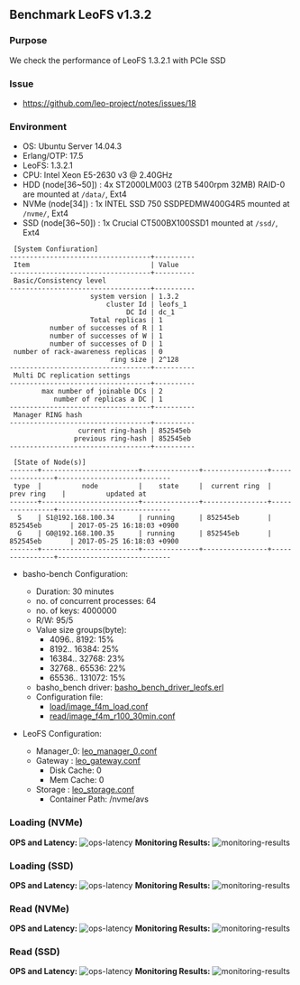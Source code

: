 ## Benchmark LeoFS v1.3.2

### Purpose
We check the performance of LeoFS 1.3.2.1 with PCIe SSD

### Issue
* https://github.com/leo-project/notes/issues/18

### Environment

* OS: Ubuntu Server 14.04.3
* Erlang/OTP: 17.5
* LeoFS: 1.3.2.1
* CPU: Intel Xeon E5-2630 v3 @ 2.40GHz
* HDD (node[36~50]) : 4x ST2000LM003 (2TB 5400rpm 32MB) RAID-0 are mounted at `/data/`, Ext4
* NVMe (node[34]) : 1x INTEL SSD 750 SSDPEDMW400G4R5 mounted at `/nvme/`, Ext4
* SSD (node[36~50]) : 1x Crucial CT500BX100SSD1 mounted at `/ssd/`, Ext4

```
 [System Confiuration]
-----------------------------------+----------
 Item                              | Value
-----------------------------------+----------
 Basic/Consistency level
-----------------------------------+----------
                    system version | 1.3.2
                        cluster Id | leofs_1
                             DC Id | dc_1
                    Total replicas | 1
          number of successes of R | 1
          number of successes of W | 1
          number of successes of D | 1
 number of rack-awareness replicas | 0
                         ring size | 2^128
-----------------------------------+----------
 Multi DC replication settings
-----------------------------------+----------
        max number of joinable DCs | 2
           number of replicas a DC | 1
-----------------------------------+----------
 Manager RING hash
-----------------------------------+----------
                 current ring-hash | 852545eb
                previous ring-hash | 852545eb
-----------------------------------+----------

 [State of Node(s)]
-------+------------------------+--------------+----------------+----------------+----------------------------
 type  |          node          |    state     |  current ring  |   prev ring    |          updated at
-------+------------------------+--------------+----------------+----------------+----------------------------
  S    | S1@192.168.100.34      | running      | 852545eb       | 852545eb       | 2017-05-25 16:18:03 +0900
  G    | G0@192.168.100.35      | running      | 852545eb       | 852545eb       | 2017-05-25 16:18:03 +0900
-------+------------------------+--------------+----------------+----------------+----------------------------

```

* basho-bench Configuration:
    * Duration: 30 minutes
    * no. of concurrent processes: 64
    * no. of keys: 4000000
    * R/W: 95/5
    * Value size groups(byte):
        *    4096..   8192: 15%
        *    8192..  16384: 25%
        *   16384..  32768: 23%
        *   32768..  65536: 22%
        *   65536.. 131072: 15%
    * basho_bench driver: [basho_bench_driver_leofs.erl](https://github.com/leo-project/basho_bench/blob/1.4/src/basho_bench_driver_leofs.erl)
    * Configuration file: 
        * [load/image_f4m_load.conf](ssd_load/image_f4m_load.conf)
        * [read/image_f4m_r100_30min.conf](ssd_read/image_f4m_r100_30min.conf)

* LeoFS Configuration:
    * Manager_0: [leo_manager_0.conf](conf/G0/leo_manager.conf)
    * Gateway  : [leo_gateway.conf](conf/G0/leo_gateway.conf)
        * Disk Cache: 0
        * Mem Cache:  0
    * Storage  : [leo_storage.conf](conf/S0/leo_storage.conf)
        * Container Path: /nvme/avs

### Loading (NVMe)
**OPS and Latency:**
![ops-latency](nvme_load/summary.png)
**Monitoring Results:**
![monitoring-results](nvme_load/grafana.png)

### Loading (SSD)
**OPS and Latency:**
![ops-latency](ssd_load/summary.png)
**Monitoring Results:**
![monitoring-results](ssd_load/grafana.png)

### Read (NVMe)
**OPS and Latency:**
![ops-latency](nvme_read/summary.png)
**Monitoring Results:**
![monitoring-results](nvme_read/grafana.png)

### Read (SSD)
**OPS and Latency:**
![ops-latency](ssd_read/summary.png)
**Monitoring Results:**
![monitoring-results](ssd_read/grafana.png)
